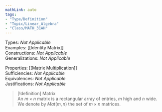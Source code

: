 ```yaml
---
mathLink: auto
tags:
- "Type/Definition"
- "Topic/Linear_Algebra"
- "Class/MATH_31AH"
---
```

Types: <i>Not Applicable</i>  
Examples: [[Identity Matrix]]  
Constructions: <i>Not Applicable</i>  
Generalizations: <i>Not Applicable</i>  

Properties: [[Matrix Multiplication]]  
Sufficiencies: <i>Not Applicable</i>  
Equivalences: <i>Not Applicable</i>  
Justifications: <i>Not Applicable</i>  

> [!definition] Matrix  
> An $m \times n$ matrix is a rectangular array of entries, $m$ high and $n$ wide. We denote by $Mat(m,n)$ the set of $m \times n$ matrices.  
